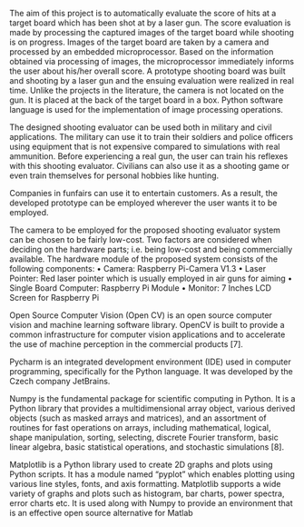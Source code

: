 The aim of this project is to automatically evaluate the score of hits at a target board which has been shot
at by a laser gun. The score evaluation is made by processing the captured images of the target board while
shooting is on progress. Images of the target board are taken by a camera and processed by an embedded
microprocessor. Based on the information obtained via processing of images, the microprocessor
immediately informs the user about his/her overall score. A prototype shooting board was built and shooting
by a laser gun and the ensuing evaluation were realized in real time. Unlike the projects in the literature, the
camera is not located on the gun. It is placed at the back of the target board in a box. Python software language
is used for the implementation of image processing operations.

The designed shooting evaluator can be used both in military and civil applications. The military can
use it to train their soldiers and police officers using equipment that is not expensive compared to simulations
with real ammunition. Before experiencing a real gun, the user can train his reflexes with this shooting
evaluator. Civilians can also use it as a shooting game or even train themselves for personal hobbies like
hunting.

Companies in funfairs can use it to entertain customers. As a result, the developed prototype can be
employed wherever the user wants it to be employed.


The camera to be employed for the proposed shooting evaluator system can be chosen to be fairly
low-cost. Two factors are considered when deciding on the hardware parts; i.e. being low-cost and being
commercially available.
The hardware module of the proposed system consists of the following components:
• Camera: Raspberry Pi-Camera V1.3
• Laser Pointer: Red laser pointer which is usually employed in air guns for aiming
• Single Board Computer: Raspberry Pi Module
• Monitor: 7 Inches LCD Screen for Raspberry Pi


Open Source Computer Vision (Open CV) is an open source computer vision and machine learning
software library. OpenCV is built to provide a common infrastructure for computer vision applications and
to accelerate the use of machine perception in the commercial products [7].

Pycharm is an integrated development environment (IDE) used in computer programming, specifically
for the Python language. It was developed by the Czech company JetBrains.

Numpy is the fundamental package for scientific computing in Python. It is a Python library that
provides a multidimensional array object, various derived objects (such as masked arrays and matrices), and
an assortment of routines for fast operations on arrays, including mathematical, logical, shape manipulation,
sorting, selecting, discrete Fourier transform, basic linear algebra, basic statistical operations, and stochastic
simulations [8].

Matplotlib is a Python library used to create 2D graphs and plots using Python scripts. It has a module
named “pyplot” which enables plotting using various line styles, fonts, and axis formatting. Matplotlib
supports a wide variety of graphs and plots such as histogram, bar charts, power spectra, error charts etc. It
is used along with Numpy to provide an environment that is an effective open source alternative for Matlab
